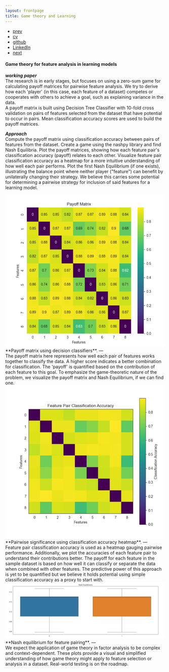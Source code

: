 ```yaml
---
layout: frontpage
title: Game theory and Learning
---
```


<div class="navbar">
  <div class="navbar-inner">
      <ul class="nav">
          <li><a href="relheg.html">prev</a></li>          
          <li><a href="{{ BASE_PATH }}/jshah-public.pdf">cv</a></li>
          <li><a href="https://github.com/javedmshah">github</a></li>
          <li><a href="https://linkedin.com/in/javedmaqboolshah">LinkedIn</a></li>
          <li><a href="emotion_agency.html">next</a></li>          
      </ul>
  </div>
</div>

#### Game theory for feature analysis in learning models
***working paper*** <br>
The research is in early stages, but focuses on using a zero-sum game for calculating payoff matrices for pairwise feature analysis. We try to derive how each 'player' (in this case, each feature of a dataset) competes or cooperates with others to achieve a goal, such as explaining variance in the data.<br> A payoff matrix is built using Decision Tree Classifier with 10-fold cross validation on pairs of features selected from the dataset that have potential to occur in pairs. Mean classification accuracy scores are used to build the payoff matrices. <br>

***Approach*** <br>
Compute the payoff matrix using classification accuracy between pairs of features from the dataset. Create a game using the nashpy library and find Nash Equilibria. Plot the payoff matrices, showing how each feature pair's classification accuracy (payoff) relates to each other. Visualize feature pair classification accuracy as a heatmap for a more intuitive understanding of how well each pair performs.
Plot the first Nash Equilibrium (if one exists), illustrating the balance point where neither player ("feature") can benefit by unilaterally changing their strategy. We believe this carries some potential for determining a pairwise strategy for inclusion of said features for a learning model. <br>

<img src="payoffs.png" alt="glm" width="800"/>
**Payoff matrix using decision classifiers**. &mdash; <br>
The payoff matrix here represents how well each pair of features works together to classify the data. A higher score indicates a better combination for classification. The 'payoff' is quantified based on the contribution of each feature to this goal. To emphasize the game-theoretic nature of the problem, we visualize the payoff matrix and Nash Equilibrium, if we can find one. <br>

<img src="gt_feature_classes.png" alt="glm" width="800"/>
**Pairwise significance using classification accuracy heatmap**. &mdash; <br>
Feature pair classification accuracy is used as a heatmap gauging pairwise performance. Additionally, we plot the accuracies of each feature pair to understand their contributions better. The payoff for each feature in the sample dataset is based on how well it can classify or separate the data when combined with other features. The predictive power of this approach is yet to be quantified but we believe it holds potential using simple classification accuracy as a proxy to start with.<br>

<img src="nasheqbox.png" alt="glm" width="800"/>
**Nash equilibrium for feature pairing**. &mdash; <br>
We expect the application of game theory in factor analysis to be complex and context-dependent. These plots provide a visual and simplified understanding of how game theory might apply to feature selection or analysis in a dataset. Real-world testing is on the roadmap.<br>
